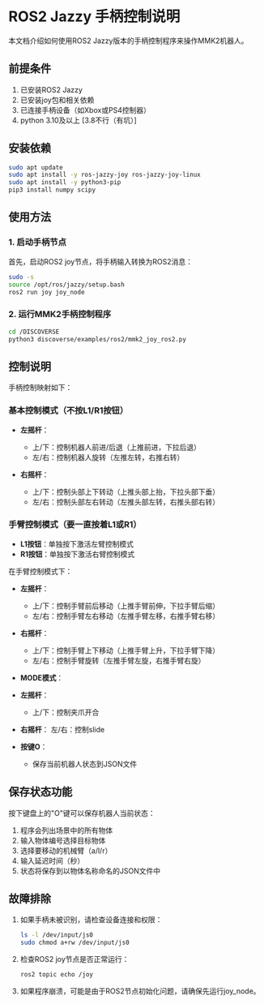 # ROS2 Jazzy 手柄控制说明

本文档介绍如何使用ROS2 Jazzy版本的手柄控制程序来操作MMK2机器人。

## 前提条件

1. 已安装ROS2 Jazzy
2. 已安装joy包和相关依赖
3. 已连接手柄设备（如Xbox或PS4控制器）
4. python 3.10及以上 [3.8不行（有坑）]

## 安装依赖

```bash
sudo apt update
sudo apt install -y ros-jazzy-joy ros-jazzy-joy-linux
sudo apt install -y python3-pip
pip3 install numpy scipy
```

## 使用方法

### 1. 启动手柄节点

首先，启动ROS2 joy节点，将手柄输入转换为ROS2消息：

```bash
sudo -s
source /opt/ros/jazzy/setup.bash
ros2 run joy joy_node
```

### 2. 运行MMK2手柄控制程序

```bash
cd /DISCOVERSE
python3 discoverse/examples/ros2/mmk2_joy_ros2.py
```

## 控制说明

手柄控制映射如下：

### 基本控制模式（不按L1/R1按钮）

- **左摇杆**：
  - 上/下：控制机器人前进/后退（上推前进，下拉后退）
  - 左/右：控制机器人旋转（左推左转，右推右转）

- **右摇杆**：
  - 上/下：控制头部上下转动（上推头部上抬，下拉头部下垂）
  - 左/右：控制头部左右转动（左推头部左转，右推头部右转）


### 手臂控制模式（要一直按着L1或R1）

- **L1按钮**：单独按下激活左臂控制模式
- **R1按钮**：单独按下激活右臂控制模式

在手臂控制模式下：
- **左摇杆**：
  - 上/下：控制手臂前后移动（上推手臂前伸，下拉手臂后缩）
  - 左/右：控制手臂左右移动（左推手臂左移，右推手臂右移）

- **右摇杆**：
  - 上/下：控制手臂上下移动（上推手臂上升，下拉手臂下降）
  - 左/右：控制手臂旋转（左推手臂左旋，右推手臂右旋）

- **MODE模式**：
- **左摇杆**：
  - 上/下：控制夹爪开合
- **右摇杆**：
    左/右：控制slide

- **按键O**：
  - 保存当前机器人状态到JSON文件

## 保存状态功能

按下键盘上的"O"键可以保存机器人当前状态：

1. 程序会列出场景中的所有物体
2. 输入物体编号选择目标物体
3. 选择要移动的机械臂（a/l/r）
4. 输入延迟时间（秒）
5. 状态将保存到以物体名称命名的JSON文件中

## 故障排除

1. 如果手柄未被识别，请检查设备连接和权限：
   ```bash
   ls -l /dev/input/js0
   sudo chmod a+rw /dev/input/js0
   ```

2. 检查ROS2 joy节点是否正常运行：
   ```bash
   ros2 topic echo /joy
   ```

3. 如果程序崩溃，可能是由于ROS2节点初始化问题，请确保先运行joy_node。
